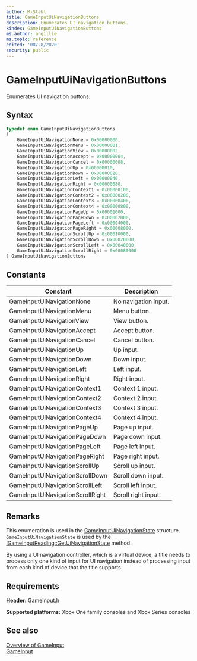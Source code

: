 ```yaml
---
author: M-Stahl
title: GameInputUiNavigationButtons
description: Enumerates UI navigation buttons.
kindex: GameInputUiNavigationButtons
ms.author: angillie
ms.topic: reference
edited: '08/28/2020'
security: public
---
```


# GameInputUiNavigationButtons  

Enumerates UI navigation buttons. 

<a id="syntaxSection"></a>

## Syntax  
  
```cpp
typedef enum GameInputUiNavigationButtons  
{  
    GameInputUiNavigationNone = 0x00000000,  
    GameInputUiNavigationMenu = 0x00000001,  
    GameInputUiNavigationView = 0x00000002,  
    GameInputUiNavigationAccept = 0x00000004,  
    GameInputUiNavigationCancel = 0x00000008,  
    GameInputUiNavigationUp = 0x00000010,  
    GameInputUiNavigationDown = 0x00000020,  
    GameInputUiNavigationLeft = 0x00000040,  
    GameInputUiNavigationRight = 0x00000080,  
    GameInputUiNavigationContext1 = 0x00000100,  
    GameInputUiNavigationContext2 = 0x00000200,  
    GameInputUiNavigationContext3 = 0x00000400,  
    GameInputUiNavigationContext4 = 0x00000800,  
    GameInputUiNavigationPageUp = 0x00001000,  
    GameInputUiNavigationPageDown = 0x00002000,  
    GameInputUiNavigationPageLeft = 0x00004000,  
    GameInputUiNavigationPageRight = 0x00008000,  
    GameInputUiNavigationScrollUp = 0x00010000,  
    GameInputUiNavigationScrollDown = 0x00020000,  
    GameInputUiNavigationScrollLeft = 0x00040000,  
    GameInputUiNavigationScrollRight = 0x00080000  
} GameInputUiNavigationButtons  
```  
  
<a id="constantsSection"></a>

## Constants  
  
| Constant | Description |
| --- | --- |
| GameInputUiNavigationNone | No navigation input. |  
| GameInputUiNavigationMenu | Menu button. |  
| GameInputUiNavigationView | View button. |  
| GameInputUiNavigationAccept | Accept button. |  
| GameInputUiNavigationCancel | Cancel button. |  
| GameInputUiNavigationUp | Up input. |  
| GameInputUiNavigationDown | Down input. |  
| GameInputUiNavigationLeft | Left input. |  
| GameInputUiNavigationRight | Right input. |  
| GameInputUiNavigationContext1 | Context 1 input. |  
| GameInputUiNavigationContext2 | Context 2 input. |  
| GameInputUiNavigationContext3 | Context 3 input. |  
| GameInputUiNavigationContext4 | Context 4 input. |  
| GameInputUiNavigationPageUp | Page up input. |  
| GameInputUiNavigationPageDown | Page down input. |  
| GameInputUiNavigationPageLeft | Page left input. |  
| GameInputUiNavigationPageRight | Page right input. |  
| GameInputUiNavigationScrollUp | Scroll up input. |  
| GameInputUiNavigationScrollDown | Scroll down input. |  
| GameInputUiNavigationScrollLeft | Scroll left input. |  
| GameInputUiNavigationScrollRight | Scroll right input. |  
  
<a id="remarksSection"></a>

## Remarks  

This enumeration is used in the [GameInputUiNavigationState](../structs/gameinputuinavigationstate.md) structure. `GameInputUiNavigationState` is used by the [IGameInputReading::GetUiNavigationState](../interfaces/igameinputreading/methods/igameinputreading_getuinavigationstate.md) method. 

By using a UI navigation controller, which is a virtual device, a title needs to process only one kind of input for UI navigation instead of processing input from each kind of device that the title supports. 
  
<a id="requirementsSection"></a>

## Requirements  
  
**Header:** GameInput.h
  
**Supported platforms:** Xbox One family consoles and Xbox Series consoles  
  
<a id="seealsoSection"></a>

## See also  

[Overview of GameInput](../../../../input/overviews/input-overview.md)  
[GameInput](../gameinput_members.md)
  